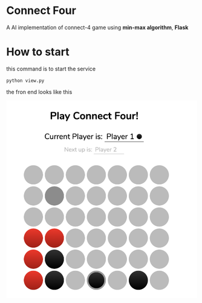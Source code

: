 # Connect Four

A AI implementation of connect-4 game using **min-max algorithm**, **Flask**

# How to start 

this command is to start the service 
```
python view.py
```

the fron end looks like this 

![](./image/Screen%20Shot%202020-09-23%20at%2011.18.00%20AM.png)

